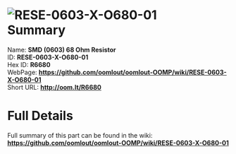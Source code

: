 
![RESE-0603-X-O680-01](https://github.com/oomlout/oomlout-OOMP/blob/master/parts/RESE-0603-X-O680-01/RESE-0603-X-O680-01_420.jpg)   
Summary
=================
  
Name: __SMD (0603) 68 Ohm Resistor__    
ID: __RESE-0603-X-O680-01__   
Hex ID: __R6680__   
WebPage: __https://github.com/oomlout/oomlout-OOMP/wiki/RESE-0603-X-O680-01__   
Short URL: __http://oom.lt/R6680__   

Full Details
==========================
Full summary of this part can be found in the wiki:   
__https://github.com/oomlout/oomlout-OOMP/wiki/RESE-0603-X-O680-01__    

